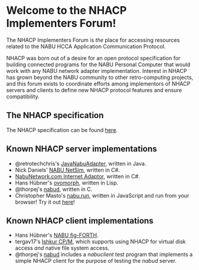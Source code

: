 # Welcome to the NHACP Implementers Forum!

The NHACP Implementers Forum is *the* place for accessing resources
related to the NABU HCCA Application Communication Protocol.

NHACP was born out of a desire for an open protocol specification for
building connected programs for the NABU Personal Computer that would
work with any NABU network adapter implementation.  Interest in NHACP
has grown beyond the NABU community to other retro-computing projects,
and this forum exists to coordinate efforts among implementors of NHACP
servers and clients to define new NHACP protocol features and ensure
compatibility.

## The NHACP specification

The NHACP specification can be found [here](https://github.com/NHACP-IF/NHACP-specification).

## Known NHACP server implementations

* @retrotechchris's [JavaNabuAdapter](https://github.com/cml37/JavaNabuAdapter),
  written in Java.
* Nick Daniels' [NABU NetSim](https://github.com/GryBsh/NabuNetworkEmulator),
  written in C#.
* [NabuNetwork.com Internet Adaptor](https://github.com/nabunetwork/Adaptor),
  written in C#.
* Hans Hübner's [ovomorph](https://github.com/hanshuebner/ovomorph), written
  in Lisp.
* @thorpej's [nabud](https://github.com/thorpej/nabud), written in C.
* Christopher Masto's [nabu.run](https://github.com/masto/nabu.run), written
  in JavaScript and run from your browser! Try it out [here](https://nabu.run)!

## Known NHACP client implementations

* Hans Hübner's [NABU fig-FORTH](https://github.com/hanshuebner/nabu-figforth).
* tergav17's [Ishkur CP/M](https://github.com/tergav17/IshkurCPM), which
  supports using NHACP for virtual disk access *and* native file system
  access.
* @thorpej's [nabud](https://github.com/thorpej/nabud) includes a
  *nabuclient* test program that implements a simple NHACP client
  for the purpose of testing the *nabud* server.
